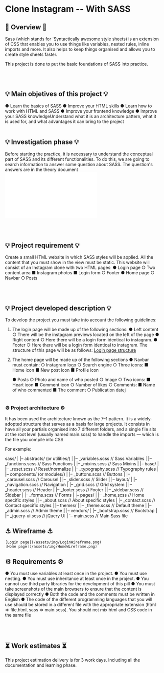 # Clone Instagram -- With SASS

## 🔮 Overview 🔮
Sass (which stands for 'Syntactically awesome style sheets) is an extension of CSS that enables you to use things like variables, nested rules, inline imports and more. It also helps to keep things organised and allows you to create style sheets faster.

This project is done to put the basic foundations of SASS into practice.

<br></br>

## 💡 Main objetives of this project 💡

●	Learn the basics of SASS
●   Improve your HTML skills
●   Learn how to work with HTML and SASS
●   Improve your frontend knowledge
●   Improve your SASS knowledgeUnderstand what it is an architecture pattern, what it is used for, and what advantages it can bring to the project
<br></br>

## 💡 Investigation phase 💡

Before starting the practice, it is necessary to understand the conceptual part of SASS and its different functionalities. To do this, we are going to search information to answer some question about SASS.
The question's answers are in the theory document ![Theory](THEORY.md)

<br></br>

## 💡 Project requirement 💡

Create a small HTML website in which SASS styles will be applied.
All the content that you must show in the view must be static.
This website will consist of an Instagram clone with two HTML pages:
●	Login page
    ○	Two content area
        ■	Instagram photos
        ■	Login form
    ○	Footer
●	Home page
    ○	Navbar
    ○	Posts

<br></br>

## 💡 Project developed description 💡
To develop the project you must take into account the following guidelines:
1. The login page will be made up of the following sections:
    ●	Left content
        ○	There will be the instagram previews located on the left of the page
    ●	Right content
        ○	Here there will be a login form identical to instagram.
    ●	Footer
        ○	Here there will be a login form identical to instagram.
    The structure of this page will be as follows:
    [Login page structure](/assets/img/LoginStructurePage.png)

2. The home page will be made up of the following sections
    ●	Navbar must contain:
        ○	Instagram logo
        ○	Search engine
        ○	Three icons:
            ■	Home icon
            ■	New post icon
            ■	Profile icon

    ●	Posts
        ○	Photo and name of who posted
        ○	Image
        ○	Two icons:
            ■	Heart icon
            ■	Comment icon
        ○	Number of likes
        ○	Comments:
            ■	Name of who commented
            ■	The comment
        ○	Publication datej
<br></br>

### ⚙️ Project architecture ⚙️
It has been used the architecture known as the 7–1 pattern. It is a widely-adopted structure that serves as a basis for large projects. It consists in have all your partials organised into 7 different folders, and a single file sits at the root level (usually named main.scss) to handle the imports — which is the file you compile into CSS.

For example: 

sass/
|
|– abstracts/ (or utilities/)
|   |– _variables.scss    // Sass Variables
|   |– _functions.scss    // Sass Functions
|   |– _mixins.scss       // Sass Mixins
|
|– base/
|   |– _reset.scss        // Reset/normalize
|   |– _typography.scss   // Typography rules
|
|– components/ (or modules/)
|   |– _buttons.scss      // Buttons
|   |– _carousel.scss     // Carousel
|   |– _slider.scss       // Slider
|
|– layout/
|   |– _navigation.scss   // Navigation
|   |– _grid.scss         // Grid system
|   |– _header.scss       // Header
|   |– _footer.scss       // Footer
|   |– _sidebar.scss      // Sidebar
|   |– _forms.scss        // Forms
|
|– pages/
|   |– _home.scss         // Home specific styles
|   |– _about.scss        // About specific styles
|   |– _contact.scss      // Contact specific styles
|
|– themes/
|   |– _theme.scss        // Default theme
|   |– _admin.scss        // Admin theme
|
|– vendors/
|   |– _bootstrap.scss    // Bootstrap
|   |– _jquery-ui.scss    // jQuery UI
|
`– main.scss              // Main Sass file

## ⚓ Wireframe ⚓
    [Login page](/assets/img/LoginWireframe.png)
    [Home page](/assets/img/HomeWireframe.png)

## ⚙️ Requirements ⚙️

●	You must use variables at least once in the project.
●	You must use nesting.
●	You must use inheritance at least once in the project.
●	You cannot use third party libraries for the development of this pill
●	You must take screenshots of the main browsers to ensure that the content is displayed correctly
●	Both the code and the comments must be written in English
●	The code of the different programming languages that you will use should be stored in a different file with the appropriate extension (html => file.html, sass => main.scss). You should not mix html and CSS code in the same file


<br></br>


## ⏳ Work estimates ⏳

This project estimation delivery is for 3 work days. Including all the documentation and learning phase.

<br></br>